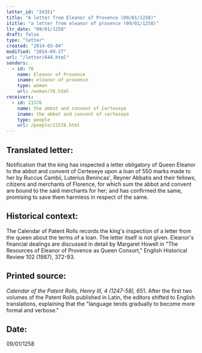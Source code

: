 ```yaml
---
letter_id: "24351"
title: "A letter from Eleanor of Provence (09/01/1258)"
ititle: "a letter from eleanor of provence (09/01/1258)"
ltr_date: "09/01/1258"
draft: false
type: "letter"
created: "2014-03-04"
modified: "2014-09-27"
url: "/letter/644.html"
senders:
  - id: 76
    name: Eleanor of Provence
    iname: eleanor of provence
    type: woman
    url: /woman/76.html
receivers:
  - id: 21576
    name: the abbot and convent of Certeseye
    iname: the abbot and convent of certeseye
    type: people
    url: /people/21576.html
---
```

<h2> Translated letter:</h2>Notification that the king has inspected a letter obligatory of Queen Eleanor to the abbot and convent of Certeseye upon a loan of 550 marks made to her by Ruccus Cambii, Luterius Benincas', Reyner Abbatis and their fellows, citizens and merchants of Florence, for which sum the abbot and convent are bound to the said merchants for her; and has confirmed the same, promising to save them harmless in respect of the same.
<h2 class="mt-4"> Historical context:</h2>The Calendar of Patent Rolls records the king's inspection of a letter from the queen about the terms of a loan.  The letter itself is not given.  Eleanor's financial dealings are discussed in detail by Margaret Howell in "The Resources of Eleanor of Provence as Queen Consort," English Historical Review 102 (1987), 372-93.
<h2 class="mt-4"> Printed source:</h2><p><em>Calendar of the Patent Rolls, Henry III, 4 (1247-58),</em> 651. After the first two volumes of the Patent Rolls published in Latin, the editors shifted to English translations, explaining that the "language tends gradually to become more formal and verbose."</p><h2 class="mt-4"> Date:</h2>09/01/1258
